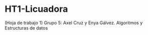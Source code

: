 # HT1-Licuadora
(Hoja de trabajo 1)
Grupo 5: Axel Cruz y Enya Gálvez. 
Algoritmos y Estructuras de datos
